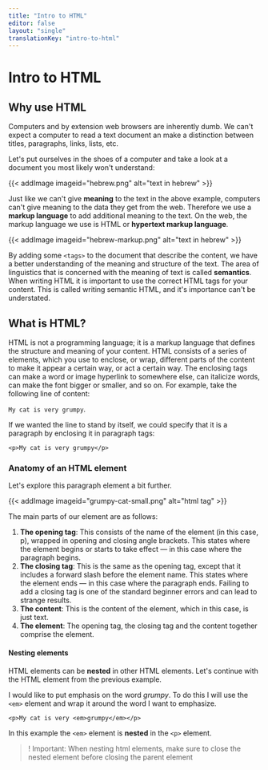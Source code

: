 ```yaml
---
title: "Intro to HTML"
editor: false
layout: "single"
translationKey: "intro-to-html"
---
```


# Intro to HTML

## Why use HTML

Computers and by extension web browsers are inherently dumb. We can't expect a computer to read a text document an make a distinction between titles, paragraphs, links, lists, etc.

Let's put ourselves in the shoes of a computer and take a look at a document you most likely won't understand:

{{< addImage imageid="hebrew.png" alt="text in hebrew" >}}

Just like we can't give **meaning** to the text in the above example, computers can't give meaning to the data they get from the web. Therefore we use a **markup language** to add additional meaning to the text. On the web, the markup language we use is HTML or **hypertext markup language**.

{{< addImage imageid="hebrew-markup.png" alt="text in hebrew" >}}

By adding some `<tags>` to the document that describe the content, we have a better understanding of the meaning and structure of the text. The area of linguistics that is concerned with the meaning of text is called **semantics**.
When writing HTML it is important to use the correct HTML tags for your content. This is called writing semantic HTML, and it's importance can't be understated.

## What is HTML?

HTML is not a programming language; it is a markup language that defines the structure and meaning of your content. HTML consists of a series of elements, which you use to enclose, or wrap, different parts of the content to make it appear a certain way, or act a certain way. The enclosing tags can make a word or image hyperlink to somewhere else, can italicize words, can make the font bigger or smaller, and so on. For example, take the following line of content:

`My cat is very grumpy`.

If we wanted the line to stand by itself, we could specify that it is a paragraph by enclosing it in paragraph tags:

`<p>My cat is very grumpy</p>`

### Anatomy of an HTML element

Let's explore this paragraph element a bit further.

{{< addImage imageid="grumpy-cat-small.png" alt="html tag" >}}

The main parts of our element are as follows:

1. **The opening tag**: This consists of the name of the element (in this case, p), wrapped in opening and closing angle brackets. This states where the element begins or starts to take effect — in this case where the paragraph begins.
2. **The closing tag**: This is the same as the opening tag, except that it includes a forward slash before the element name. This states where the element ends — in this case where the paragraph ends. Failing to add a closing tag is one of the standard beginner errors and can lead to strange results.
3. **The content**: This is the content of the element, which in this case, is just text.
4. **The element**: The opening tag, the closing tag and the content together comprise the element.

#### Nesting elements

HTML elements can be **nested** in other HTML elements.
Let's continue with the HTML element from the previous example.

I would like to put emphasis on the word _grumpy_. To do this I will use the `<em>` element and wrap it around the word I want to emphasize.

`<p>My cat is very <em>grumpy</em></p>`

In this example the `<em>` element is **nested** in the `<p>` element.

> ! Important: When nesting html elements, make sure to close the nested element before closing the parent element
